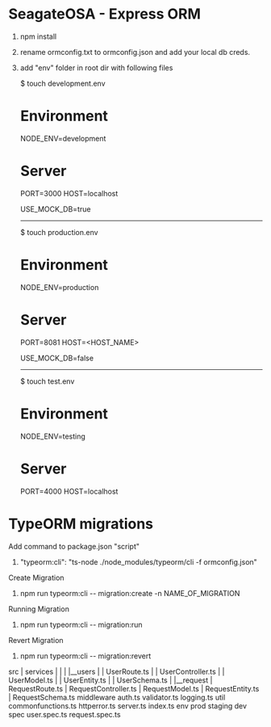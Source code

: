 # SeagateOSA - Express ORM 

1. npm install

2. rename ormconfig.txt to ormconfig.json and add your local db creds.

3. add "env" folder in root dir with following files

    $ touch development.env

    # Environment
    NODE_ENV=development

    # Server
    PORT=3000
    HOST=localhost

    USE_MOCK_DB=true

    --------------------------------------------
    $ touch production.env

    # Environment
    NODE_ENV=production

    # Server
    PORT=8081
    HOST=<HOST_NAME>

    USE_MOCK_DB=false

    --------------------------------------------
    $ touch test.env

    # Environment
    NODE_ENV=testing

    # Server
    PORT=4000
    HOST=localhost


# TypeORM migrations

Add command to package.json "script"
1. "typeorm:cli": "ts-node ./node_modules/typeorm/cli -f ormconfig.json"

Create Migration
1. npm run typeorm:cli -- migration:create -n NAME_OF_MIGRATION

Running Migration
1. npm run typeorm:cli -- migration:run

Revert Migration
1. npm run typeorm:cli -- migration:revert


src
  |
  services
  |    |
  |    |__users
  |    |    UserRoute.ts
  |    |    UserController.ts
  |    |    UserModel.ts
  |    |    UserEntity.ts
  |    |    UserSchema.ts
  |    |__request
  |          RequestRoute.ts
  |          RequestController.ts
  |          RequestModel.ts
  |          RequestEntity.ts
  |          RequestSchema.ts
  middleware
     auth.ts
     validator.ts
     logging.ts
  util
     commonfunctions.ts
     httperror.ts
  server.ts
  index.ts
  env
     prod
     staging
     dev
  spec
     user.spec.ts
     request.spec.ts